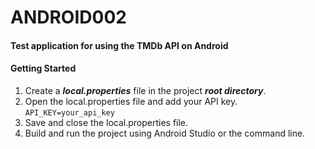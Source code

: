 # ANDROID002
#### Test application for using the TMDb API on Android
#### Getting Started
1. Create a ***local.properties*** file in the project ***root directory***.
2. Open the local.properties file and add your API key.
`API_KEY=your_api_key`
3. Save and close the local.properties file.
4. Build and run the project using Android Studio or the command line.